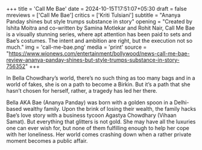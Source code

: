 +++
title = 'Call Me Bae'
date = 2024-10-15T17:51:07+05:30
draft = false
mreviews = ['Call Me Bae']
critics = ['Kriti Tulsiani']
subtitle = "Ananya Panday shines but style trumps substance in story"
opening = "Created by Ishita Moitra and co-written by Samina Motlekar and Rohit Nair, Call Me Bae is a visually stunning series, where apt attention has been paid to sets and Bae’s costumes. The intent and ambition are right, but the execution not so much."
img = 'call-me-bae.png'
media = 'print'
source = "https://www.wionews.com/entertainment/bollywood/news-call-me-bae-review-ananya-panday-shines-but-style-trumps-substance-in-story-756352"
+++

In Bella Chowdhary’s world, there’s no such thing as too many bags and in a world of fakes, she is on a path to become a Birkin. But it’s a path that she hasn’t chosen for herself, rather, a tragedy has led her there.

Bella AKA Bae (Ananya Panday) was born with a golden spoon in a Delhi-based wealthy family. Upon the brink of losing their wealth, the family hacks Bae’s love story with a business tycoon Agastya Chowdhary (Vihaan Samat). But everything that glitters is not gold. She may have all the luxuries one can ever wish for, but none of them fulfilling enough to help her cope with her loneliness. Her world comes crashing down when a rather private moment becomes a public affair.
